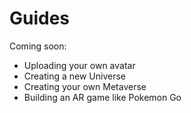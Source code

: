 # Guides

Coming soon:

* Uploading your own avatar
* Creating a new Universe
* Creating your own Metaverse
* Building an AR game like Pokemon Go







